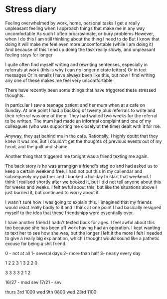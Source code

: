 # Stress diary

Feeling overwhelmed by work, home, personal tasks
I get a really unpleasant feeling when I approach things that make me in any way uncomfortable
As such I often procrastinate, or bury problems
However, when I do this I am still thinking about the thing I need to do
But I know that doing it will make me feel even more uncomfortable (while I am doing it)
And because of this I end up doing the task really slowly, and unpleasant feeling stays for longer

I quite often find myself writing and rewriting sentenses, especially in referrals at work (this is why I can no longer dictate letters)
Or in text messages
Or in emails
I have always been like this, but now I find writing any one of these makes me feel very uncomfortable

There have recently been some things that have triggered these stressed thoughts.

In particular I saw a teenage patient and her mum when at a cafe on Sunday. At one point I had a backlog of twenty plus referrals to write and their referral was one of them. They had waited two weeks for the referral to be written. The mum had made an informal complaint and one of my colleagues (who was supporting me closely at the time) dealt with it for me.

Anyway, they sat behind me in the cafe. Rationally, I highly doubt that they knew it was me. But I couldn't get the thoughts of previous events out of my head, and the guilt and shame.

Another thing that triggered me tonight was a friend texting me again.

The back story is he was arrangign a friend's stag do and had asked us to keep a certain weekend free. I had not put this in my callendar and subsequenly my partner and I booked a holiday to start that weekend. I think I realised shortly after we booked it, but I did not tell anyone about this for weeks and weeks. I felt awful about this, but like the situations above I just burried it, but continued to worry about it.

I wasn't sure how I was going to explain this. I imagined that my friends would react really badly to it and I think at one point I had basically resigned myself to the idea that these friendships were essentially over.

I have another friend I hadn't texted back for ages. I feel awful about this too because she has been off work having had an operation. I kept wanting to text her to see how she was, but the longer I left it the more I felt I needed to give a really big explanation, which I thought would sound like a pathetic excuse for being a shit friend.

0 - not at all
1- several days
2- more than half
3- nearly every day

1
2
2
3
1
3
2
2
0

3
3
3
3
2
1
2

16/27 - mod sev
17/21 - sev


thurs 3rd 1000
wed 9th 0800
wed 23rd 1100

